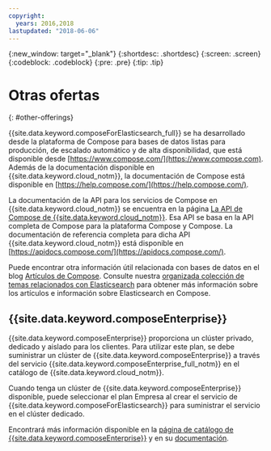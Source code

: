```yaml
---
copyright:
  years: 2016,2018
lastupdated: "2018-06-06"
---
```


{:new_window: target="_blank"}
{:shortdesc: .shortdesc}
{:screen: .screen}
{:codeblock: .codeblock}
{:pre: .pre}
{:tip: .tip}

# Otras ofertas 
{: #other-offerings}

{{site.data.keyword.composeForElasticsearch_full}} se ha desarrollado desde la plataforma de Compose para bases de datos listas para producción, de escalado automático y de alta disponibilidad, que está disponible desde [https://www.compose.com/](https://www.compose.com). Además de la documentación disponible en {{site.data.keyword.cloud_notm}}, la documentación de Compose está disponible en [https://help.compose.com/](https://help.compose.com/).

La documentación de la API para los servicios de Compose en {{site.data.keyword.cloud_notm}} se encuentra en la página [La API de Compose de {{site.data.keyword.cloud_notm}}](https://www.compose.com/articles/the-ibm-cloud-compose-api/). Esa API se basa en la API completa de Compose para la plataforma Compose y Compose. La documentación de referencia completa para dicha API {{site.data.keyword.cloud_notm}} está disponible en [https://apidocs.compose.com/](https://apidocs.compose.com/).

Puede encontrar otra información útil relacionada con bases de datos en el blog [Artículos de Compose](https://www.compose.com/articles/). Consulte nuestra [organizada colección de temas relacionados con Elasticsearch](https://www.compose.com/articles/curated-collection-elasticsearch/) para obtener más información sobre los artículos e información sobre Elasticsearch en Compose.

## {{site.data.keyword.composeEnterprise}}

{{site.data.keyword.composeEnterprise}} proporciona un clúster privado, dedicado y aislado para los clientes. Para utilizar este plan, se debe suministrar un clúster de {{site.data.keyword.composeEnterprise}} a través del servicio {{site.data.keyword.composeEnterprise_full_notm}} en el catálogo de {{site.data.keyword.cloud_notm}}.

Cuando tenga un clúster de {{site.data.keyword.composeEnterprise}} disponible, puede seleccionar el plan Empresa al crear el servicio de {{site.data.keyword.composeForElasticsearch}} para suministrar el servicio en el clúster dedicado.

Encontrará más información disponible en la [página de catálogo de {{site.data.keyword.composeEnterprise}}](https://console.{DomainName}/catalog/services/compose-enterprise) y en su [documentación](https://console.{DomainName}/docs/services/ComposeEnterprise/index.html#about-compose-enterprise).
